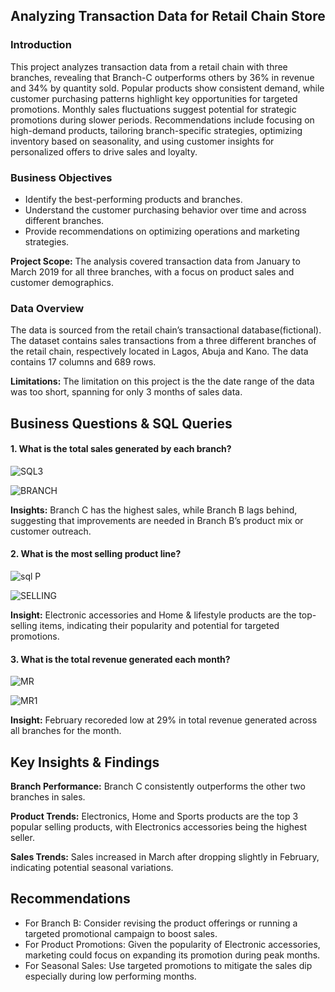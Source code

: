 ## Analyzing Transaction Data for Retail Chain Store

### Introduction
This project analyzes transaction data from a retail chain with three branches, revealing that Branch-C outperforms others by 36% in revenue and 34% by quantity sold. Popular products show consistent demand, while customer purchasing patterns highlight key opportunities for targeted promotions. Monthly sales fluctuations suggest potential for strategic promotions during slower periods. Recommendations include focusing on high-demand products, tailoring branch-specific strategies, optimizing inventory based on seasonality, and using customer insights for personalized offers to drive sales and loyalty.

### Business Objectives
* Identify the best-performing products and branches.
* Understand the customer purchasing behavior over time and across different branches.
* Provide recommendations on optimizing operations and marketing strategies.

__Project Scope:__ The analysis covered transaction data from January to March 2019 for all three branches, with a focus on product sales and customer demographics.

### Data Overview
The data is sourced from the retail chain’s transactional database(fictional). The dataset contains sales transactions from a three different branches of the retail chain, respectively located in Lagos, Abuja and Kano. The data contains 17 columns and 689 rows.

__Limitations:__ The limitation on this project is the the date range of the data was too short, spanning for only 3 months of sales data.

## Business Questions & SQL Queries
#### 1. What is the total sales generated by each branch?

![SQL3](https://github.com/user-attachments/assets/9b4171cb-dd43-4a4b-b130-cb682dab9ed2)

![BRANCH](https://github.com/user-attachments/assets/4b1b9add-0290-4c52-96aa-2964914c0177)



__Insights:__ 
Branch C has the highest sales, while Branch B lags behind, suggesting that improvements are needed in Branch B’s product mix or customer outreach.



#### 2. What is the most selling product line?
   
![sql P](https://github.com/user-attachments/assets/5e4add26-745f-4ecf-aedf-820c747b4356)


![SELLING](https://github.com/user-attachments/assets/34af76bc-f35e-409f-ac34-144e2c8080f7)


__Insight:__ Electronic accessories and Home & lifestyle products are the top-selling items, indicating their popularity and potential for targeted promotions.



#### 3. What is the total revenue generated each month?

![MR](https://github.com/user-attachments/assets/0bc908a2-d07d-4db5-a177-553989c0ecd2)


![MR1](https://github.com/user-attachments/assets/88fc2a38-7c30-4a17-b63e-7b2b0317f9e4)

__Insight:__ February recoreded low at 29% in total revenue generated across all branches for the month.



## Key Insights & Findings
__Branch Performance:__ Branch C consistently outperforms the other two branches in sales.

__Product Trends:__ Electronics, Home and Sports products are the top 3 popular selling products, with Electronics accessories being the highest seller.

__Sales Trends:__ Sales increased in March after dropping slightly in February, indicating potential seasonal variations.


## Recommendations
* For Branch B: Consider revising the product offerings or running a targeted promotional campaign to boost sales.
* For Product Promotions: Given the popularity of Electronic accessories, marketing could focus on expanding its promotion during peak months.
* For Seasonal Sales: Use targeted promotions to mitigate the sales dip especially during low performing months.










